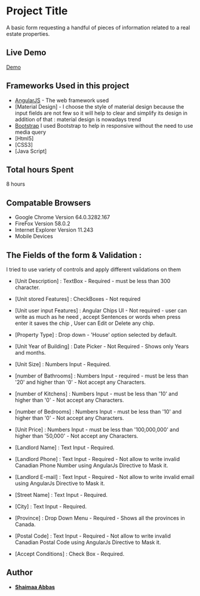 # Project Title

A basic form requesting a handful of pieces of information related to a real estate properties.

## Live Demo
[Demo](http://shaimaa.me/properly-activity/)

## Frameworks Used in this project

* [AngularJS](https://material.angularjs.org/latest/) - The web framework used
* [Material Design] - I choose the style of material design because the input fields are not few so it will help to clear and simplify its design in addition of that : material design is nowadays trend
* [Bootstrap](https://getbootstrap.com/) I used Bootstrap to help in responsive without the need to use media query
* [Html5]
* [CSS3]
* [Java Script]


## Total hours Spent

8 hours 

## Compatable Browsers

* Google Chrome Version 64.0.3282.167
* FireFox Version 58.0.2
* Internet Explorer Version 11.243
* Mobile Devices 

## The Fields of the form & Validation :

I tried to use variety of controls and apply different validations on them 

* [Unit Description] : TextBox - Required - must be less than 300 character.

* [Unit stored Features] : CheckBoxes - Not required

* [Unit user input Features] : Angular Chips UI - Not required - user can write as much as he need , accept Sentences or words when press enter it saves the chip , User can Edit or Delete any chip.

* [Property Type] : Drop down - 'House' option selected by default.

* [Unit Year of Building] : Date Picker - Not Required - Shows only Years and months.

* [Unit Size] : Numbers Input - Required.

* [number of Bathrooms] : Numbers Input - required - must be less than '20' and higher than '0' - Not accept any Characters.

* [number of Kitchens] : Numbers Input - must be less than '10' and higher than '0' - Not accept any Characters.

* [number of Bedrooms] : Numbers Input - must be less than '10' and higher than '0' - Not accept any Characters.

* [Unit Price] : Numbers Input - must be less than '100,000,000' and higher than '50,000' - Not accept any Characters.

* [Landlord Name] : Text Input - Required.

* [Landlord Phone] : Text Input - Required - Not allow to write invalid Canadian Phone Number using AngularJs Directive to Mask it.

* [Landlord E-mail] : Text Input - Required - Not allow to write invalid email using AngularJs Directive to Mask it.

* [Street Name] : Text Input - Required.

* [City] : Text Input - Required.

* [Province] : Drop Down Menu - Required - Shows all the provinces in Canada.

* [Postal Code] : Text Input - Required - Not allow to write invalid Canadian Postal Code using AngularJs Directive to Mask it.

* [Accept Conditions] : Check Box - Required.




## Author

* **[Shaimaa Abbas](https://shaimaa.me/)** 



